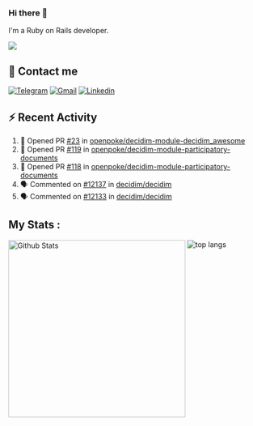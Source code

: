 ### Hi there 👋

I'm a Ruby on Rails developer.

<img src="https://komarev.com/ghpvc/?username=antopalidi&color=blueviolet&style=for-the-badge">

## 📩 Contact me 
[![Telegram](https://img.shields.io/badge/Telegram-2CA5E0?style=for-the-badge&logo=telegram&logoColor=white)](https://t.me/anna_top)
[![Gmail](https://img.shields.io/badge/email-D14836?style=for-the-badge&logo=gmail&logoColor=white)](mailto:topalidisanna@gmail.com)
[![Linkedin](https://img.shields.io/badge/LinkedIn-0077B5?style=for-the-badge&logo=linkedin&logoColor=white)](https://www.linkedin.com/in/topalidi/)
<!-- [![Codewars](https://img.shields.io/badge/Codewars-B1361E?style=for-the-badge&logo=Codewars&logoColor=white)](https://www.codewars.com/users/antopalidi) -->

## :zap: Recent Activity

<!--START_SECTION:activity-->
1. 💪 Opened PR [#23](https://github.com/openpoke/decidim-module-decidim_awesome/pull/23) in [openpoke/decidim-module-decidim_awesome](https://github.com/openpoke/decidim-module-decidim_awesome)
2. 💪 Opened PR [#119](https://github.com/openpoke/decidim-module-participatory-documents/pull/119) in [openpoke/decidim-module-participatory-documents](https://github.com/openpoke/decidim-module-participatory-documents)
3. 💪 Opened PR [#118](https://github.com/openpoke/decidim-module-participatory-documents/pull/118) in [openpoke/decidim-module-participatory-documents](https://github.com/openpoke/decidim-module-participatory-documents)
4. 🗣 Commented on [#12137](https://github.com/decidim/decidim/pull/12137#issuecomment-1855732784) in [decidim/decidim](https://github.com/decidim/decidim)
5. 🗣 Commented on [#12133](https://github.com/decidim/decidim/pull/12133#issuecomment-1855684861) in [decidim/decidim](https://github.com/decidim/decidim)
<!--END_SECTION:activity-->

## My Stats :
<!--
<img alt="activity" src="https://streak-stats.demolab.com?user=antopalidi" />
-->
<div>
<img align="top" width="350px" alt="Github Stats" src="https://github-readme-stats-1-brown.vercel.app/api?username=antopalidi&count_private=true&show_icons=true&hide_border=true" />
<img align="top" alt="top langs" src="https://github-readme-stats-1-brown.vercel.app/api/top-langs/?username=antopalidi&layout=compact" />
 </div>
<!--
#### [My CV](https://antopalidi.github.io/my_cv/)
-->

<!--
**antopalidi/antopalidi** is a ✨ _special_ ✨ repository because its `README.md` (this file) appears on your GitHub profile.
-->
